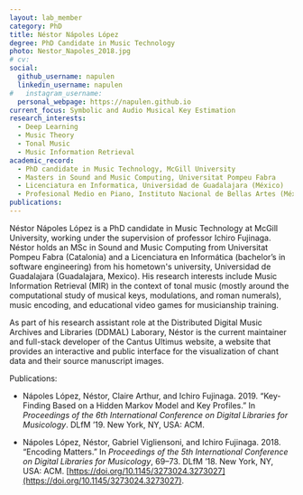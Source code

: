 ```yaml
---
layout: lab_member
category: PhD
title: Néstor Nápoles López
degree: PhD Candidate in Music Technology
photo: Nestor_Napoles_2018.jpg
# cv:
social:
  github_username: napulen
  linkedin_username: napulen
#   instagram_username:
  personal_webpage: https://napulen.github.io
current_focus: Symbolic and Audio Musical Key Estimation
research_interests:
  - Deep Learning
  - Music Theory
  - Tonal Music
  - Music Information Retrieval
academic_record:
  - PhD candidate in Music Technology, McGill University
  - Masters in Sound and Music Computing, Universitat Pompeu Fabra
  - Licenciatura en Informatica, Universidad de Guadalajara (México)
  - Profesional Medio en Piano, Instituto Nacional de Bellas Artes (México)
publications:
---
```


Néstor Nápoles López is a PhD candidate in Music Technology at McGill University, working under the supervision of professor Ichiro Fujinaga. Néstor holds an MSc in Sound and Music Computing from Universitat Pompeu Fabra (Catalonia) and a Licenciatura en Informática (bachelor’s in software engineering) from his hometown's university, Universidad de Guadalajara (Guadalajara, Mexico). His research interests include Music Information Retrieval (MIR) in the context of tonal music (mostly around the computational study of musical keys, modulations, and roman numerals), music encoding, and educational video games for musicianship training.

As part of his research assistant role at the Distributed Digital Music Archives and Libraries (DDMAL) Laborary, Néstor is the current maintainer and full-stack developer of the Cantus Ultimus website, a website that provides an interactive and public interface for the visualization of chant data and their source manuscript images.

Publications:

- Nápoles López, Néstor, Claire Arthur, and Ichiro Fujinaga. 2019. “Key-Finding Based on a Hidden Markov Model and Key Profiles.” In _Proceedings of the 6th International Conference on Digital Libraries for Musicology_. DLfM ’19. New York, NY, USA: ACM.

- Nápoles López, Néstor, Gabriel Vigliensoni, and Ichiro Fujinaga. 2018. “Encoding Matters.” In _Proceedings of the 5th International Conference on Digital Libraries for Musicology_, 69–73. DLfM ’18. New York, NY, USA: ACM. [https://doi.org/10.1145/3273024.3273027](https://doi.org/10.1145/3273024.3273027).
